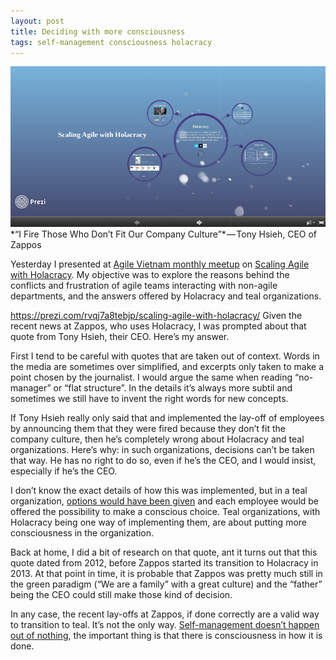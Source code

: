 ```yaml
---
layout: post
title: Deciding with more consciousness
tags: self-management consciousness holacracy
---
```

<img src="/images/fulls/scaling_agile_with_holacracy.png" class="fit image" title='Scaling Agile with Holacracy'>
*“I Fire Those Who Don’t Fit Our Company Culture”* — Tony Hsieh, CEO of Zappos

Yesterday I presented at [Agile Vietnam monthly meetup](https://www.facebook.com/events/833719593381158/) on [Scaling Agile with Holacracy](https://prezi.com/rvqj7a8tebjp/scaling-agile-with-holacracy/). My objective was to explore the reasons behind the conflicts and frustration of agile teams interacting with non-agile departments, and the answers offered by Holacracy and teal organizations.


https://prezi.com/rvqj7a8tebjp/scaling-agile-with-holacracy/
Given the recent news at Zappos, who uses Holacracy, I was prompted about that quote from Tony Hsieh, their CEO. Here’s my answer.

First I tend to be careful with quotes that are taken out of context. Words in the media are sometimes over simplified, and excerpts only taken to make a point chosen by the journalist. I would argue the same when reading “no-manager” or “flat structure”. In the details it’s always more subtil and sometimes we still have to invent the right words for new concepts.

If Tony Hsieh really only said that and implemented the lay-off of employees by announcing them that they were fired because they don’t fit the company culture, then he’s completely wrong about Holacracy and teal organizations. Here’s why: in such organizations, decisions can’t be taken that way. He has no right to do so, even if he’s the CEO, and I would insist, especially if he’s the CEO.

I don’t know the exact details of how this was implemented, but in a teal organization, [options would have been given](https://medium.com/@hoanganhphan/why-firing-someone-is-not-an-option-3b076edca709) and each employee would be offered the possibility to make a conscious choice. Teal organizations, with Holacracy being one way of implementing them, are about putting more consciousness in the organization.

Back at home, I did a bit of research on that quote, ant it turns out that this quote dated from 2012, before Zappos started its transition to Holacracy in 2013. At that point in time, it is probable that Zappos was pretty much still in the green paradigm (“We are a family” with a great culture) and the “father” being the CEO could still make those kind of decision.

In any case, the recent lay-offs at Zappos, if done correctly are a valid way to transition to teal. It’s not the only way. [Self-management doesn’t happen out of nothing](http://bridgeandbubble.com/2014/11/27/Goodbye-managers-welcome-self-managers.html), the important thing is that there is consciousness in how it is done.
